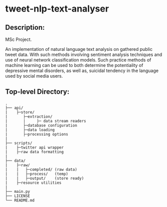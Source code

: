 # tweet-nlp-text-analyser

## Description:

MSc Project.

An implementation of natural language text analysis on gathered public tweet data. With such methods involving
sentiment analysis techniques and use of neural network classification models.
Such practice methods of machine learning can be used to both determine the
potentiality of depressive mental disorders, as well as, suicidal tendency in the language used by
social media users.

## Top-level Directory:

    .
    ├── api/
    |    ├─store/
    |       ├─extraction/
    |       |     ├─ data stream readers
    |       ├─database configuration
    |       ├─data loading
    |       ├─processing options
    |
    ├── scripts/
    |    ├─twitter api wrapper
    |    ├─raw data formatting
    |
    ├── data/
    |    ├─raw/
    |    |   ├─completed/ (raw data)
    |    |   ├─process/   (temp)
    |    |   ├─output/    (store ready)
    |    ├─resource utilities
    |
    ├── main.py
    ├── LICENSE
    └── README.md